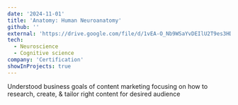 ```yaml
---
date: '2024-11-01'
title: 'Anatomy: Human Neuroanatomy'
github: ''
external: 'https://drive.google.com/file/d/1vEA-O_Nb9WSaYvDEIlU2T9es3HDQIjvG/view?usp=sharing'
tech:
  - Neuroscience
  - Cognitive science 
company: 'Certification'
showInProjects: true
---
```


Understood business goals of content marketing focusing on how to research, create, & tailor right content for desired audience